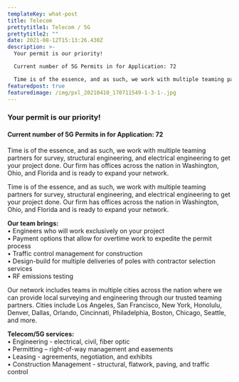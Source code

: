 ```yaml
---
templateKey: what-post
title: Telecom
prettytitle1: Telecom / 5G
prettytitle2: ""
date: 2021-08-12T15:13:26.430Z
description: >-
  Your permit is our priority!

  Current number of 5G Permits in for Application: 72

  Time is of the essence, and as such, we work with multiple teaming partners for survey, structural engineering, and electrical engineering to get your project done. Our firm has offices across the nation in Washington, Ohio, and Florida and is ready to expand your network.
featuredpost: true
featuredimage: /img/pxl_20210410_170711549-1-3-1-.jpg
---
```

### **Your permit is our priority!**

#### Current number of 5G Permits in for Application: 72

Time is of the essence, and as such, we work with multiple teaming partners for survey, structural engineering, and electrical engineering to get your project done. Our firm has offices across the nation in Washington, Ohio, and Florida and is ready to expand your network.

Time is of the essence, and as such, we work with multiple teaming partners for survey, structural engineering, and electrical engineering to get your project done. Our firm has offices across the nation in Washington, Ohio, and Florida and is ready to expand your network.  

**Our team brings:**  
• Engineers who will work exclusively on your project  
• Payment options that allow for overtime work to expedite the permit process  
• Traffic control management for construction  
• Design-build for multiple deliveries of poles with contractor selection services  
• RF emissions testing  

Our network includes teams in multiple cities across the nation where we can provide local surveying and engineering through our trusted teaming partners. Cities include Los Angeles, San Francisco, New York, Honolulu, Denver, Dallas, Orlando, Cincinnati, Philadelphia, Boston, Chicago, Seattle, and more.

**Telecom/5G services:**  
• Engineering - electrical, civil, fiber optic  
• Permitting – right-of-way management and easements  
• Leasing - agreements, negotiation, and exhibits  
• Construction Management - structural, flatwork, paving, and traffic control